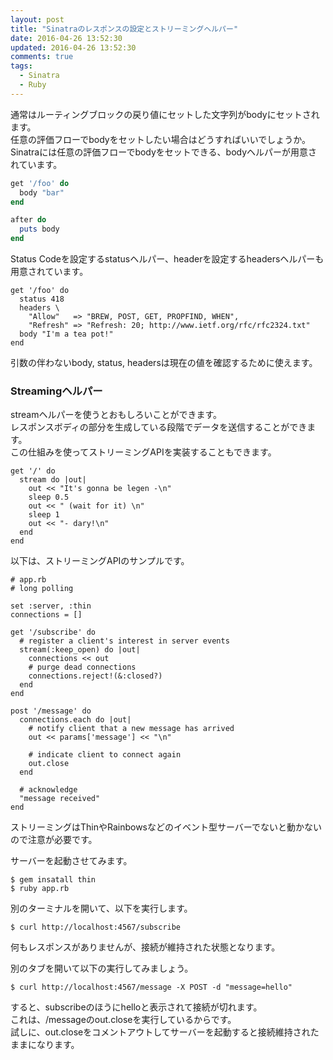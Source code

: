```yaml
---
layout: post
title: "Sinatraのレスポンスの設定とストリーミングヘルパー"
date: 2016-04-26 13:52:30
updated: 2016-04-26 13:52:30
comments: true
tags: 
  - Sinatra 
  - Ruby
---
```


通常はルーティングブロックの戻り値にセットした文字列がbodyにセットされます。  
任意の評価フローでbodyをセットしたい場合はどうすればいいでしょうか。  
Sinatraには任意の評価フローでbodyをセットできる、bodyヘルパーが用意されています。  


```ruby
get '/foo' do
  body "bar"
end

after do
  puts body
end

```

Status Codeを設定するstatusヘルパー、headerを設定するheadersヘルパーも用意されています。


```
get '/foo' do
  status 418
  headers \
    "Allow"   => "BREW, POST, GET, PROPFIND, WHEN",
    "Refresh" => "Refresh: 20; http://www.ietf.org/rfc/rfc2324.txt"
  body "I'm a tea pot!"
end

```

引数の伴わないbody, status, headersは現在の値を確認するために使えます。

### Streamingヘルパー

streamヘルパーを使うとおもしろいことができます。  
レスポンスボディの部分を生成している段階でデータを送信することができます。  
この仕組みを使ってストリーミングAPIを実装することもできます。  


```
get '/' do
  stream do |out|
    out << "It's gonna be legen -\n"
    sleep 0.5
    out << " (wait for it) \n"
    sleep 1
    out << "- dary!\n"
  end
end

```

以下は、ストリーミングAPIのサンプルです。


```
# app.rb
# long polling

set :server, :thin
connections = []

get '/subscribe' do
  # register a client's interest in server events
  stream(:keep_open) do |out|
    connections << out
    # purge dead connections
    connections.reject!(&:closed?)
  end
end

post '/message' do
  connections.each do |out|
    # notify client that a new message has arrived
    out << params['message'] << "\n"

    # indicate client to connect again
    out.close
  end

  # acknowledge
  "message received"
end

```

ストリーミングはThinやRainbowsなどのイベント型サーバーでないと動かないので注意が必要です。  

サーバーを起動させてみます。


```
$ gem insatall thin
$ ruby app.rb

```

別のターミナルを開いて、以下を実行します。


```
$ curl http://localhost:4567/subscribe

```

何もレスポンスがありませんが、接続が維持された状態となります。

別のタブを開いて以下の実行してみましょう。


```
$ curl http://localhost:4567/message -X POST -d "message=hello"

```

すると、subscribeのほうにhelloと表示されて接続が切れます。  
これは、/messageのout.closeを実行しているからです。  
試しに、out.closeをコメントアウトしてサーバーを起動すると接続維持されたままになります。
